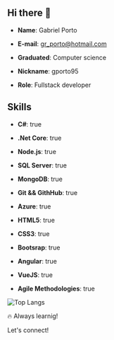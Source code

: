 ## Hi there 👋


- **Name**: Gabriel Porto

- **E-mail**: gr_porto@hotmail.com

- **Graduated**: Computer science

- **Nickname**: gporto95

- **Role**: Fullstack developer

## Skills
- **C#**: true
      
- **.Net Core**: true

- **Node.js**: true

- **SQL Server**: true

- **MongoDB**: true
      
- **Git && GithHub**: true

- **Azure**: true

- **HTML5**: true

- **CSS3**: true

- **Bootsrap**: true
      
- **Angular**: true   

- **VueJS**: true

- **Agile Methodologies**: true

![Top Langs](https://github-readme-stats.vercel.app/api/top-langs/?username=gporto95&layout=compact&theme=tokyonight)
   
🔥 Always learnig!

Let's connect!
